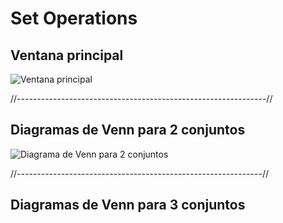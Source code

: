 # Set Operations

## Ventana principal

![Ventana principal](https://github.com/Juankart65/Set-operations/assets/104481229/87f83849-56c7-4214-a8f4-d13832036d1a)

//--------------------------------------------------------------//

## Diagramas de Venn para 2 conjuntos

![Diagrama de Venn para 2 conjuntos](https://github.com/Juankart65/Set-operations/assets/104481229/2473756c-cd08-4972-9eb9-2a7adafb8964)

//-------------------------------------------------------------//

## Diagramas de Venn para 3 conjuntos


